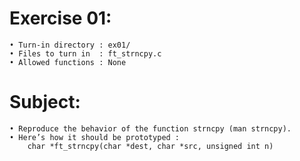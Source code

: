 # Exercise 01:
	• Turn-in directory : ex01/
	• Files to turn in  : ft_strncpy.c
	• Allowed functions : None
# Subject:
	• Reproduce the behavior of the function strncpy (man strncpy).
	• Here’s how it should be prototyped :
		char *ft_strncpy(char *dest, char *src, unsigned int n)
